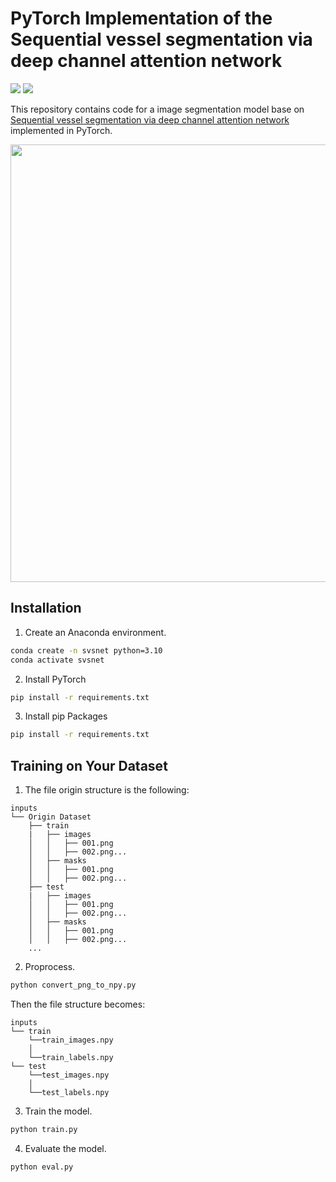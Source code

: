 # PyTorch Implementation of the Sequential vessel segmentation via deep channel attention network

<a href="https://pytorch.org/"><img src="https://img.shields.io/badge/PyTorch-v2.7+-red.svg?logo=PyTorch&style=for-the-badge" /></a>
<a href="#"><img src="https://img.shields.io/badge/python-v3.10+-blue.svg?logo=python&style=for-the-badge" /></a>

This repository contains code for a image segmentation model base on [Sequential vessel segmentation via deep channel attention network](https://www.sciencedirect.com/science/article/pii/S0893608020301672) implemented in PyTorch.

<img src="https://github.com/wgyhhhh/PyTorch-SVSnet/blob/main/svsnet.jpg" width="700" />


## Installation

1. Create an Anaconda environment.
```sh
conda create -n svsnet python=3.10
conda activate svsnet
```

2. Install PyTorch
```sh
pip install -r requirements.txt
```

3. Install pip Packages
```sh
pip install -r requirements.txt
```

## Training on Your Dataset

1. The file origin structure is the following:
   
```
inputs
└── Origin Dataset
    ├── train
    |   ├── images
    │   │   ├── 001.png
    │   │   ├── 002.png...
    │   ├── masks
    │   │   ├── 001.png
    │   │   ├── 002.png...
    ├── test
    |   ├── images
    │   │   ├── 001.png
    │   │   ├── 002.png...
    │   ├── masks
    │   │   ├── 001.png
    │   │   ├── 002.png...
    ...
```
2. Proprocess.
```sh
python convert_png_to_npy.py
```
Then the file structure becomes:
```
inputs
└── train
    └──train_images.npy
    │
    └──train_labels.npy
└── test
    └──test_images.npy
    │
    └──test_labels.npy
```
3. Train the model.
```sh
python train.py
```
4. Evaluate the model.
```sh
python eval.py
```
